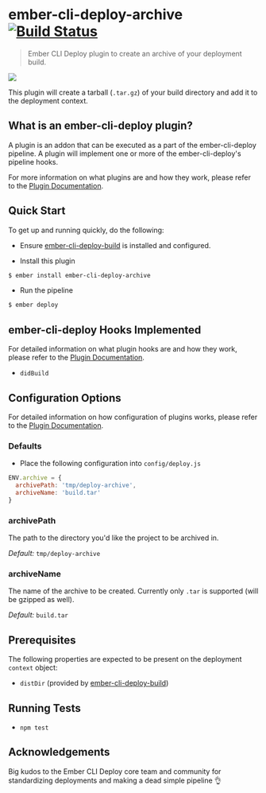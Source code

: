 # ember-cli-deploy-archive [![Build Status](https://travis-ci.org/elidupuis/ember-cli-deploy-archive.svg?branch=master)](https://travis-ci.org/elidupuis/ember-cli-deploy-archive)

> Ember CLI Deploy plugin to create an archive of your deployment build.

[![](https://ember-cli-deploy.github.io/ember-cli-deploy-version-badges/plugins/ember-cli-deploy-build.svg)](http://ember-cli-deploy.github.io/ember-cli-deploy-version-badges/)

This plugin will create a tarball (`.tar.gz`) of your build directory and add it to the deployment context.

## What is an ember-cli-deploy plugin?

A plugin is an addon that can be executed as a part of the ember-cli-deploy pipeline. A plugin will implement one or more of the ember-cli-deploy's pipeline hooks.

For more information on what plugins are and how they work, please refer to the [Plugin Documentation][1].

## Quick Start
To get up and running quickly, do the following:

- Ensure [ember-cli-deploy-build][2] is installed and configured.

- Install this plugin

```bash
$ ember install ember-cli-deploy-archive
```

- Run the pipeline

```bash
$ ember deploy
```

## ember-cli-deploy Hooks Implemented

For detailed information on what plugin hooks are and how they work, please refer to the [Plugin Documentation][1].

- `didBuild`

## Configuration Options

For detailed information on how configuration of plugins works, please refer to the [Plugin Documentation][1].

### Defaults

- Place the following configuration into `config/deploy.js`

```javascript
ENV.archive = {
  archivePath: 'tmp/deploy-archive',
  archiveName: 'build.tar'
}
```

### archivePath

The path to the directory you'd like the project to be archived in.

*Default:* `tmp/deploy-archive`

### archiveName

The name of the archive to be created. Currently only `.tar` is supported (will be gzipped as well).

*Default:* `build.tar`

## Prerequisites

The following properties are expected to be present on the deployment `context` object:

- `distDir` (provided by [ember-cli-deploy-build][2])

## Running Tests

- `npm test`


## Acknowledgements

Big kudos to the Ember CLI Deploy core team and community for 
standardizing deployments and making a dead simple pipeline :ok_hand:

[1]: http://ember-cli.github.io/ember-cli-deploy/plugins "Plugin Documentation"
[2]: https://github.com/ember-cli-deploy/ember-cli-deploy-build "ember-cli-deploy-build"
